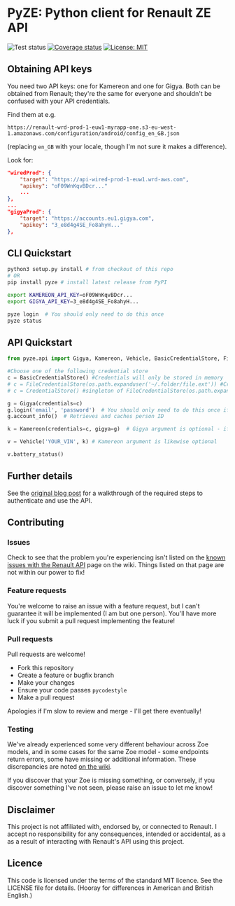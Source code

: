 # PyZE: Python client for Renault ZE API

![Test status](https://github.com/jamesremuscat/pyze/workflows/Tests/badge.svg) [![Coverage status](https://coveralls.io/repos/github/jamesremuscat/pyze/badge.svg)](https://coveralls.io/github/jamesremuscat/pyze) [![License: MIT](https://img.shields.io/badge/License-MIT-yellow.svg)](https://opensource.org/licenses/MIT)

## Obtaining API keys

You need two API keys: one for Kamereon and one for Gigya. Both can be obtained
from Renault; they're the same for everyone and shouldn't be confused with
your API credentials.

Find them at e.g.

`https://renault-wrd-prod-1-euw1-myrapp-one.s3-eu-west-1.amazonaws.com/configuration/android/config_en_GB.json`

(replacing `en_GB` with your locale, though I'm not sure it makes a difference).

Look for:

```json
"wiredProd": {
    "target": "https://api-wired-prod-1-euw1.wrd-aws.com",
    "apikey": "oF09WnKqvBDcr..."
    ...
},
...
"gigyaProd": {
    "target": "https://accounts.eu1.gigya.com",
    "apikey": "3_e8d4g4SE_Fo8ahyH..."
},
```

## CLI Quickstart

```bash
python3 setup.py install # from checkout of this repo
# OR
pip install pyze # install latest release from PyPI

export KAMEREON_API_KEY=oF09WnKqvBDcr...
export GIGYA_API_KEY=3_e8d4g4SE_Fo8ahyH...

pyze login  # You should only need to do this once
pyze status
```

## API Quickstart

```python
from pyze.api import Gigya, Kamereon, Vehicle, BasicCredentialStore, FileCredentialStore

#Choose one of the following credential store
c = BasicCredentialStore() #Credentials will only be stored in memory
# c = FileCredentialStore(os.path.expanduser('~/.folder/file.ext')) #Credentials will be stored in specified file
# c = CredentialStore() #singleton of FileCredentialStore(os.path.expanduser('~/.credentials/pyze.json'))

g = Gigya(credentials=c)
g.login('email', 'password')  # You should only need to do this once if you are storing credentials to file
g.account_info()  # Retrieves and caches person ID

k = Kamereon(credentials=c, gigya=g)  # Gigya argument is optional - if not supplied it will create one

v = Vehicle('YOUR_VIN', k) # Kamereon argument is likewise optional

v.battery_status()
```

## Further details

See the [original blog post](https://muscatoxblog.blogspot.com/2019/07/delving-into-renaults-new-api.html)
for a walkthrough of the required steps to authenticate and use the API.

## Contributing

### Issues

Check to see that the problem you're experiencing isn't listed on the
[known issues with the Renault API](https://github.com/jamesremuscat/pyze/wiki/Known-issues-with-the-Renault-API)
page on the wiki. Things listed on that page are not within our power to fix!

### Feature requests

You're welcome to raise an issue with a feature request, but I can't guarantee
it will be implemented (I am but one person). You'll have more luck if you
submit a pull request implementing the feature!

### Pull requests

Pull requests are welcome!

- Fork this repository
- Create a feature or bugfix branch
- Make your changes
- Ensure your code passes `pycodestyle`
- Make a pull request

Apologies if I'm slow to review and merge - I'll get there eventually!

### Testing

We've already experienced some very different behaviour across Zoe models,
and in some cases for the same Zoe model - some endpoints return errors, some
have missing or additional information. These discrepancies are noted
[on the wiki](https://github.com/jamesremuscat/pyze/wiki/Known-issues-with-the-Renault-API).

If you discover that your Zoe is missing something, or conversely, if you
discover something I've not seen, please raise an issue to let me know!

## Disclaimer

This project is not affiliated with, endorsed by, or connected to Renault. I
accept no responsibility for any consequences, intended or accidental, as a
as a result of interacting with Renault's API using this project.

## Licence

This code is licensed under the terms of the standard MIT licence. See the
LICENSE file for details. (Hooray for differences in American and British
English.)
